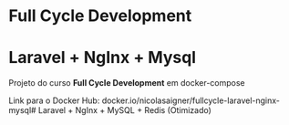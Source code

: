 # Full Cycle Development

# Laravel + NgInx + Mysql

Projeto do curso **Full Cycle Development** em docker-compose 

Link para o Docker Hub: docker.io/nicolasaigner/fullcycle-laravel-nginx-mysql# Laravel + NgInx + MySQL + Redis (Otimizado)

